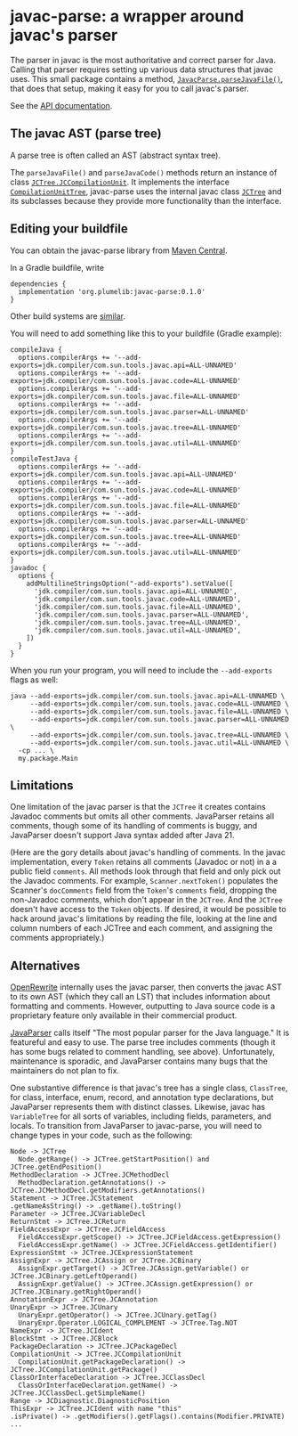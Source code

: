 # javac-parse:  a wrapper around javac's parser

The parser in javac is the most authoritative and correct parser for Java.
Calling that parser requires setting up various data structures that javac
uses.  This small package contains a method,
[`JavacParse.parseJavaFile()`](https://plumelib.org/javac-parse/api/org/plumelib/javacparse/JavacParse.html),
that does that setup, making it easy for you to call javac's parser.

See the [API documentation](https://plumelib.org/javac-parse/api/org/plumelib/javacparse/package-summary.html).


## The javac AST (parse tree)

A parse tree is often called an AST (abstract syntax tree).

The `parseJavaFile()` and `parseJavaCode()` methods return an instance of class
[`JCTree.JCCompilationUnit`](https://www.javadoc.io/static/org.kohsuke.sorcerer/sorcerer-javac/0.11/com/sun/tools/javac/tree/JCTree.JCCompilationUnit.html).
It implements the interface
[`CompilationUnitTree`](https://docs.oracle.com/javase/8/docs/jdk/api/javac/tree/com/sun/source/tree/CompilationUnitTree.html),
javac-parse uses the internal javac class
[`JCTree`](https://www.javadoc.io/static/org.kohsuke.sorcerer/sorcerer-javac/0.11/com/sun/tools/javac/tree/JCTree.html)
and its subclasses because they provide more functionality than the interface.


## Editing your buildfile ##

You can obtain the javac-parse library from [Maven
Central](https://search.maven.org/#search%7Cga%7C1%7Cg%3A%22org.plumelib%22%20a%3A%22javac-parse%22).

In a Gradle buildfile, write

```
dependencies {
  implementation 'org.plumelib:javac-parse:0.1.0'
}
```

Other build systems are [similar](https://search.maven.org/artifact/org.plumelib/javac-parse/0.1.0/jar).

You will need to add something like this to your buildfile (Gradle example):

```
compileJava {
  options.compilerArgs += '--add-exports=jdk.compiler/com.sun.tools.javac.api=ALL-UNNAMED'
  options.compilerArgs += '--add-exports=jdk.compiler/com.sun.tools.javac.code=ALL-UNNAMED'
  options.compilerArgs += '--add-exports=jdk.compiler/com.sun.tools.javac.file=ALL-UNNAMED'
  options.compilerArgs += '--add-exports=jdk.compiler/com.sun.tools.javac.parser=ALL-UNNAMED'
  options.compilerArgs += '--add-exports=jdk.compiler/com.sun.tools.javac.tree=ALL-UNNAMED'
  options.compilerArgs += '--add-exports=jdk.compiler/com.sun.tools.javac.util=ALL-UNNAMED'
}
compileTestJava {
  options.compilerArgs += '--add-exports=jdk.compiler/com.sun.tools.javac.api=ALL-UNNAMED'
  options.compilerArgs += '--add-exports=jdk.compiler/com.sun.tools.javac.code=ALL-UNNAMED'
  options.compilerArgs += '--add-exports=jdk.compiler/com.sun.tools.javac.file=ALL-UNNAMED'
  options.compilerArgs += '--add-exports=jdk.compiler/com.sun.tools.javac.parser=ALL-UNNAMED'
  options.compilerArgs += '--add-exports=jdk.compiler/com.sun.tools.javac.tree=ALL-UNNAMED'
  options.compilerArgs += '--add-exports=jdk.compiler/com.sun.tools.javac.util=ALL-UNNAMED'
}
javadoc {
  options {
    addMultilineStringsOption("-add-exports").setValue([
      'jdk.compiler/com.sun.tools.javac.api=ALL-UNNAMED',
      'jdk.compiler/com.sun.tools.javac.code=ALL-UNNAMED',
      'jdk.compiler/com.sun.tools.javac.file=ALL-UNNAMED',
      'jdk.compiler/com.sun.tools.javac.parser=ALL-UNNAMED',
      'jdk.compiler/com.sun.tools.javac.tree=ALL-UNNAMED',
      'jdk.compiler/com.sun.tools.javac.util=ALL-UNNAMED',
    ])
  }
}
```

When you run your program, you will need to include the `--add-exports` flags as well:

```
java --add-exports=jdk.compiler/com.sun.tools.javac.api=ALL-UNNAMED \
     --add-exports=jdk.compiler/com.sun.tools.javac.code=ALL-UNNAMED \
     --add-exports=jdk.compiler/com.sun.tools.javac.file=ALL-UNNAMED \
     --add-exports=jdk.compiler/com.sun.tools.javac.parser=ALL-UNNAMED \
     --add-exports=jdk.compiler/com.sun.tools.javac.tree=ALL-UNNAMED \
     --add-exports=jdk.compiler/com.sun.tools.javac.util=ALL-UNNAMED \
  -cp ... \
  my.package.Main
```


## Limitations

One limitation of the javac parser is that the `JCTree` it creates contains
Javadoc comments but omits all other comments.  JavaParser retains all comments,
though some of its handling of comments is buggy, and JavaParser doesn't
support Java syntax added after Java 21.

(Here are the gory details about javac's handling of comments.
In the javac implementation, every `Token` retains all comments
(Javadoc or not) in a a public field `comments`.  All methods look through that
field and only pick out the Javadoc comments.  For example,
`Scanner.nextToken()` populates the Scanner's `docComments` field from the
`Token`'s `comments` field, dropping the non-Javadoc comments, which don't
appear in the `JCTree`.  And the `JCTree` doesn't have access to the `Token`
objects.  If desired, it would be possible to hack around javac's limitations by
reading the file, looking at the line and column numbers of each JCTree and each
comment, and assigning the comments appropriately.)


## Alternatives

[OpenRewrite](https://github.com/openrewrite/rewrite) internally uses the javac
parser, then converts the javac AST to its own AST (which they call an LST) that
includes information about formatting and comments.  However, outputting to Java
source code is a proprietary feature only available in their commercial product.

[JavaParser](https://javaparser.org/) calls itself "The most popular
parser for the Java language."  It is featureful and easy to use.  The parse
tree includes comments (though it has some bugs related to comment
handling, see above).
Unfortunately, maintenance is sporadic, and JavaParser contains many bugs that
the maintainers do not plan to fix.

One substantive difference is that javac's tree has a single class, `ClassTree`,
for class, interface, enum, record, and annotation type declarations, but
JavaParser represents them with distinct classes.  Likewise, javac has
`VariableTree` for all sorts of variables, including fields, parameters, and
locals.  To transition from JavaParser to javac-parse, you will need to change
types in your code, such as the following:
```
Node -> JCTree
  Node.getRange() -> JCTree.getStartPosition() and JCTree.getEndPosition()
MethodDeclaration -> JCTree.JCMethodDecl
  MethodDeclaration.getAnnotations() -> JCTree.JCMethodDecl.getModifiers.getAnnotations()
Statement -> JCTree.JCStatement
.getNameAsString() -> .getName().toString()
Parameter -> JCTree.JCVariableDecl
ReturnStmt -> JCTree.JCReturn
FieldAccessExpr -> JCTree.JCFieldAccess
  FieldAccessExpr.getScope() -> JCTree.JCFieldAccess.getExpression()
  FieldAccessExpr.getName() -> JCTree.JCFieldAccess.getIdentifier()
ExpressionStmt -> JCTree.JCExpressionStatement
AssignExpr -> JCTree.JCAssign or JCTree.JCBinary
  AssignExpr.getTarget() -> JCTree.JCAssign.getVariable() or JCTree.JCBinary.getLeftOperand()
  AssignExpr.getValue() -> JCTree.JCAssign.getExpression() or JCTree.JCBinary.getRightOperand()
AnnotationExpr -> JCTree.JCAnnotation
UnaryExpr -> JCTree.JCUnary
  UnaryExpr.getOperator() -> JCTree.JCUnary.getTag()
  UnaryExpr.Operator.LOGICAL_COMPLEMENT -> JCTree.Tag.NOT
NameExpr -> JCTree.JCIdent
BlockStmt -> JCTree.JCBlock
PackageDeclaration -> JCTree.JCPackageDecl
CompilationUnit -> JCTree.JCCompilationUnit
  CompilationUnit.getPackageDeclaration() -> JCTree.JCCompilationUnit.getPackage()
ClassOrInterfaceDeclaration -> JCTree.JCClassDecl
  ClassOrInterfaceDeclaration.getName() -> JCTree.JCClassDecl.getSimpleName()
Range -> JCDiagnostic.DiagnosticPosition
ThisExpr -> JCTree.JCIdent with name "this"
.isPrivate() -> .getModifiers().getFlags().contains(Modifier.PRIVATE)
...
```
